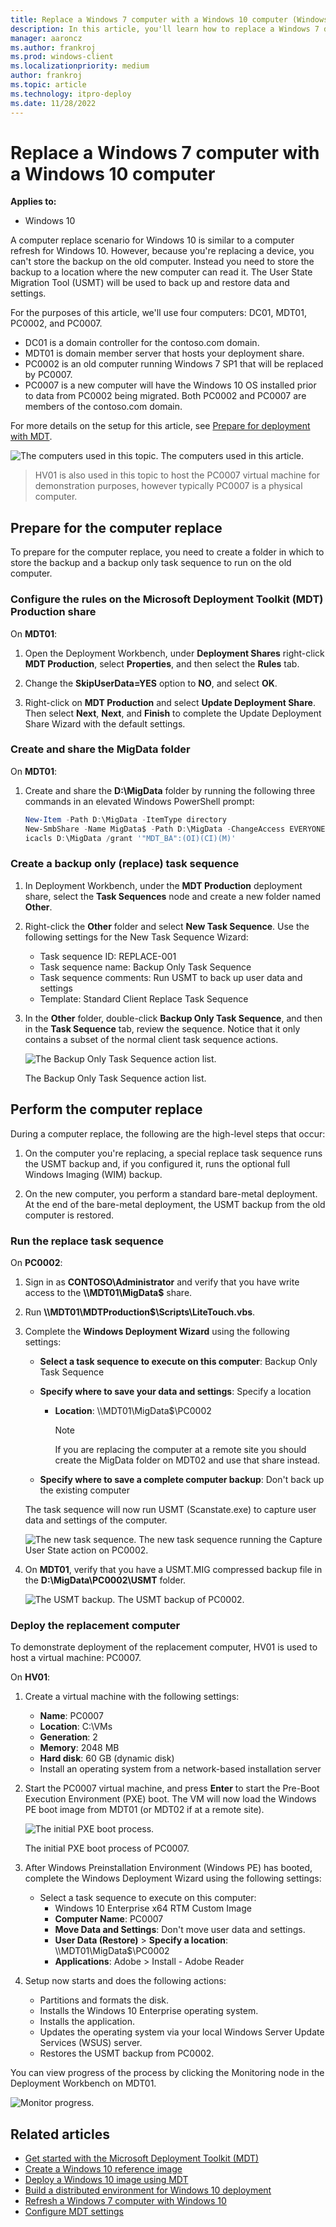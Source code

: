 ```yaml
---
title: Replace a Windows 7 computer with a Windows 10 computer (Windows 10)
description: In this article, you'll learn how to replace a Windows 7 device with a Windows 10 device.
manager: aaroncz
ms.author: frankroj
ms.prod: windows-client
ms.localizationpriority: medium
author: frankroj
ms.topic: article
ms.technology: itpro-deploy
ms.date: 11/28/2022
---
```


# Replace a Windows 7 computer with a Windows 10 computer

**Applies to:**

- Windows 10

A computer replace scenario for Windows 10 is similar to a computer refresh for Windows 10. However, because you're replacing a device, you can't store the backup on the old computer. Instead you need to store the backup to a location where the new computer can read it. The User State Migration Tool (USMT) will be used to back up and restore data and settings.

For the purposes of this article, we'll use four computers: DC01, MDT01, PC0002, and PC0007.

- DC01 is a domain controller for the contoso.com domain.
- MDT01 is domain member server that hosts your deployment share.
- PC0002 is an old computer running Windows 7 SP1 that will be replaced by PC0007.
- PC0007 is a new computer will have the Windows 10 OS installed prior to data from PC0002 being migrated. Both PC0002 and PC0007 are members of the contoso.com domain.

For more details on the setup for this article, see [Prepare for deployment with MDT](prepare-for-windows-deployment-with-mdt.md).

![The computers used in this topic.](../images/mdt-03-fig01.png)
The computers used in this article.

>HV01 is also used in this topic to host the PC0007 virtual machine for demonstration purposes, however typically PC0007 is a physical computer.

## Prepare for the computer replace

 To prepare for the computer replace, you need to create a folder in which to store the backup and a backup only task sequence to run on the old computer.

### Configure the rules on the Microsoft Deployment Toolkit (MDT) Production share

On **MDT01**:

1. Open the Deployment Workbench, under **Deployment Shares** right-click **MDT Production**, select **Properties**, and then select the **Rules** tab.

2. Change the **SkipUserData=YES** option to **NO**, and select **OK**.

3. Right-click on **MDT Production** and select **Update Deployment Share**. Then select **Next**, **Next**, and **Finish** to complete the Update Deployment Share Wizard with the default settings.

### Create and share the MigData folder

On **MDT01**:

1. Create and share the **D:\\MigData** folder by running the following three commands in an elevated Windows PowerShell prompt:

   ```powershell
   New-Item -Path D:\MigData -ItemType directory
   New-SmbShare -Name MigData$ -Path D:\MigData -ChangeAccess EVERYONE
   icacls D:\MigData /grant '"MDT_BA":(OI)(CI)(M)'
   ```

### Create a backup only (replace) task sequence

1. In Deployment Workbench, under the **MDT Production** deployment share, select the **Task Sequences** node and create a new folder named **Other**.

2. Right-click the **Other** folder and select **New Task Sequence**. Use the following settings for the New Task Sequence Wizard:

   - Task sequence ID: REPLACE-001
   - Task sequence name: Backup Only Task Sequence
   - Task sequence comments: Run USMT to back up user data and settings
   - Template: Standard Client Replace Task Sequence

3. In the **Other** folder, double-click **Backup Only Task Sequence**, and then in the **Task Sequence** tab, review the sequence. Notice that it only contains a subset of the normal client task sequence actions.

   ![The Backup Only Task Sequence action list.](../images/mdt-03-fig02.png "The Backup Only Task Sequence action list")

   The Backup Only Task Sequence action list.

## Perform the computer replace

During a computer replace, the following are the high-level steps that occur:

1. On the computer you're replacing, a special replace task sequence runs the USMT backup and, if you configured it, runs the optional full Windows Imaging (WIM) backup.

2. On the new computer, you perform a standard bare-metal deployment. At the end of the bare-metal deployment, the USMT backup from the old computer is restored.

### Run the replace task sequence

On **PC0002**:

1. Sign in as **CONTOSO\\Administrator** and verify that you have write access to the **\\\\MDT01\\MigData$** share.

2. Run **\\\\MDT01\\MDTProduction$\\Scripts\\LiteTouch.vbs**.

3. Complete the **Windows Deployment Wizard** using the following settings:

   - **Select a task sequence to execute on this computer**: Backup Only Task Sequence

   - **Specify where to save your data and settings**: Specify a location

     - **Location**: \\\\MDT01\\MigData$\\PC0002

        > [!NOTE]
        > If you are replacing the computer at a remote site you should create the MigData folder on MDT02 and use that share instead.

   - **Specify where to save a complete computer backup**: Don't back up the existing computer

    The task sequence will now run USMT (Scanstate.exe) to capture user data and settings of the computer.

    ![The new task sequence.](../images/mdt-03-fig03.png "The new task sequence")
    The new task sequence running the Capture User State action on PC0002.

4. On **MDT01**, verify that you have a USMT.MIG compressed backup file in the **D:\\MigData\\PC0002\\USMT** folder.

    ![The USMT backup.](../images/mdt-03-fig04.png "The USMT backup")
    The USMT backup of PC0002.

### Deploy the replacement computer

To demonstrate deployment of the replacement computer, HV01 is used to host a virtual machine: PC0007.

On **HV01**:

1. Create a virtual machine with the following settings:

   - **Name**: PC0007
   - **Location**: C:\\VMs
   - **Generation**: 2
   - **Memory**: 2048 MB
   - **Hard disk**: 60 GB (dynamic disk)
   - Install an operating system from a network-based installation server

2. Start the PC0007 virtual machine, and press **Enter** to start the Pre-Boot Execution Environment (PXE) boot. The VM will now load the Windows PE boot image from MDT01 (or MDT02 if at a remote site).

    ![The initial PXE boot process.](../images/mdt-03-fig05.png "The initial PXE boot process")

    The initial PXE boot process of PC0007.

3. After Windows Preinstallation Environment (Windows PE) has booted, complete the Windows Deployment Wizard using the following settings:

   - Select a task sequence to execute on this computer:
     - Windows 10 Enterprise x64 RTM Custom Image
     - **Computer Name**: PC0007
     - **Move Data and Settings**: Don't move user data and settings.
     - **User Data (Restore)** > **Specify a location**: \\\\MDT01\\MigData$\\PC0002
     - **Applications**: Adobe > Install - Adobe Reader

4. Setup now starts and does the following actions:

    - Partitions and formats the disk.
    - Installs the Windows 10 Enterprise operating system.
    - Installs the application.
    - Updates the operating system via your local Windows Server Update Services (WSUS) server.
    - Restores the USMT backup from PC0002.

You can view progress of the process by clicking the Monitoring node in the Deployment Workbench on MDT01.

![Monitor progress.](../images/mdt-replace.png)

## Related articles

- [Get started with the Microsoft Deployment Toolkit (MDT)](get-started-with-the-microsoft-deployment-toolkit.md)
- [Create a Windows 10 reference image](create-a-windows-10-reference-image.md)
- [Deploy a Windows 10 image using MDT](deploy-a-windows-10-image-using-mdt.md)
- [Build a distributed environment for Windows 10 deployment](build-a-distributed-environment-for-windows-10-deployment.md)
- [Refresh a Windows 7 computer with Windows 10](refresh-a-windows-7-computer-with-windows-10.md)
- [Configure MDT settings](configure-mdt-settings.md)
